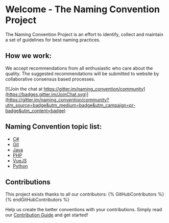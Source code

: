 # Welcome - The Naming Convention Project

The Naming Convention Project is an effort to identify, collect and maintain a set of guidelines for best naming practices.

## How we work:
We accept recommendations from all enthusiastic who care about the quality. The suggested recommendations will be submitted to website by collaborative consensus based processes.

[![Join the chat at https://gitter.im/naming_convention/community](https://badges.gitter.im/JoinChat.svg)](https://gitter.im/naming_convention/community?utm_source=badge&utm_medium=badge&utm_campaign=pr-badge&utm_content=badge)

## Naming Convention topic list:
* [C#](../csharp/)
* [Git](../git/)
* [Java](../java/)
* [PHP](../php/)
* [VueJS](../vuejs/)
* [Python](../python/)

## Contributions
This project exists thanks to all our contributors:
{% GitHubContributors %}
{% endGitHubContributors %}

Help us create the better conventions with your contributions. Simply read our [Contribution Guide](https://namingconvention.org/docs/CONTRIBUTING.html) and get started!
